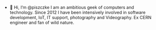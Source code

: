 - 👋 Hi, I’m @piszczke
I am an ambitious geek of computers and technology. Since 2012 I have been intensively involved in software development, IoT, IT support, photography and Videography.
Ex CERN engineer and fan of wild nature. 

<!---
piszczke/piszczke is a ✨ special ✨ repository because its `README.md` (this file) appears on your GitHub profile.
You can click the Preview link to take a look at your changes.
--->
